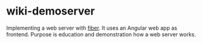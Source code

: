 # wiki-demoserver
Implementing a web server with [fiber](https://github.com/gofiber/fiber). It uses an Angular web app as frontend. Purpose is education and demonstration how a web server works.
